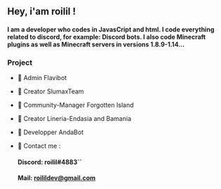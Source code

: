 ## Hey, i'am roilil !

#### I am a developer who codes in JavasCript and html. I code everything related to discord, for example: Discord bots. I also code Minecraft plugins as well as Minecraft servers in versions 1.8.9-1.14...

### Project

- 👋 Admin Flavibot
- 👋 Creator SlumaxTeam
- 👋 Community-Manager Forgotten Island
- 👋 Creator Lineria-Endasia and Bamania
- 👋 Developper AndaBot

- 🌱 Contact me :
  #### Discord: roilil#4883``
  #### Mail: roilildev@gmail.com
